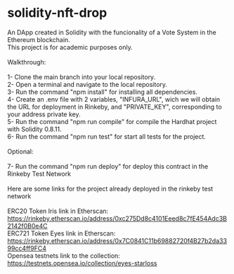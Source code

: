 # solidity-nft-drop <br/>
An DApp created in Solidity with the funcionality of a Vote System in the Ethereum blockchain. <br/>
This project is for academic purposes only. <br/>
<br/>
Walkthrough: <br/>
<br/>
1- Clone the main branch into your local repository. <br/>
2- Open a terminal and navigate to the local repository. <br/>
3- Run the command "npm install" for installing all dependencies. <br/>
4- Create an .env file with 2 variables, "INFURA_URL", wich we will obtain the URL for deployment in Rinkeby, and "PRIVATE_KEY", corresponding to your address private key. <br/>
5- Run the command "npm run compile" for compile the Hardhat project with Solidity 0.8.11. <br/>
6- Run the command "npm run test" for start all tests for the project. <br/>
<br/>
Optional: <br/>
<br/>
7- Run the command "npm run deploy" for deploy this contract in the Rinkeby Test Network <br/>
<br/>
Here are some links for the project already deployed in the rinkeby test network <br/>
<br/>
ERC20 Token Iris link in Etherscan: https://rinkeby.etherscan.io/address/0xc275Dd8c4101Eeed8c7fE454Adc3B2142f0B0e4C<br/>
ERC721 Token Eyes link in Etherscan: https://rinkeby.etherscan.io/address/0x7C0841C11b69882720f4B27b2da3399cc4ff9FC4<br/>
Opensea testnets link to the collection: https://testnets.opensea.io/collection/eyes-starloss<br/>